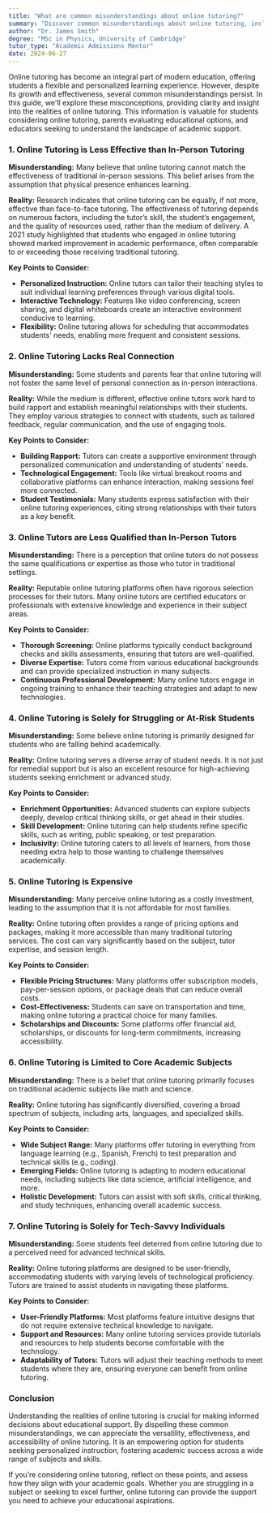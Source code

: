 ```yaml
---
title: "What are common misunderstandings about online tutoring?"
summary: "Discover common misunderstandings about online tutoring, including effectiveness, flexibility, and personalized learning experiences for students."
author: "Dr. James Smith"
degree: "MSc in Physics, University of Cambridge"
tutor_type: "Academic Admissions Mentor"
date: 2024-06-27
---
```


Online tutoring has become an integral part of modern education, offering students a flexible and personalized learning experience. However, despite its growth and effectiveness, several common misunderstandings persist. In this guide, we'll explore these misconceptions, providing clarity and insight into the realities of online tutoring. This information is valuable for students considering online tutoring, parents evaluating educational options, and educators seeking to understand the landscape of academic support.

### 1. Online Tutoring is Less Effective than In-Person Tutoring

**Misunderstanding:** Many believe that online tutoring cannot match the effectiveness of traditional in-person sessions. This belief arises from the assumption that physical presence enhances learning.

**Reality:** Research indicates that online tutoring can be equally, if not more, effective than face-to-face tutoring. The effectiveness of tutoring depends on numerous factors, including the tutor’s skill, the student’s engagement, and the quality of resources used, rather than the medium of delivery. A 2021 study highlighted that students who engaged in online tutoring showed marked improvement in academic performance, often comparable to or exceeding those receiving traditional tutoring.

**Key Points to Consider:**
- **Personalized Instruction:** Online tutors can tailor their teaching styles to suit individual learning preferences through various digital tools.
- **Interactive Technology:** Features like video conferencing, screen sharing, and digital whiteboards create an interactive environment conducive to learning.
- **Flexibility:** Online tutoring allows for scheduling that accommodates students' needs, enabling more frequent and consistent sessions.

### 2. Online Tutoring Lacks Real Connection

**Misunderstanding:** Some students and parents fear that online tutoring will not foster the same level of personal connection as in-person interactions.

**Reality:** While the medium is different, effective online tutors work hard to build rapport and establish meaningful relationships with their students. They employ various strategies to connect with students, such as tailored feedback, regular communication, and the use of engaging tools.

**Key Points to Consider:**
- **Building Rapport:** Tutors can create a supportive environment through personalized communication and understanding of students' needs.
- **Technological Engagement:** Tools like virtual breakout rooms and collaborative platforms can enhance interaction, making sessions feel more connected.
- **Student Testimonials:** Many students express satisfaction with their online tutoring experiences, citing strong relationships with their tutors as a key benefit.

### 3. Online Tutors are Less Qualified than In-Person Tutors

**Misunderstanding:** There is a perception that online tutors do not possess the same qualifications or expertise as those who tutor in traditional settings.

**Reality:** Reputable online tutoring platforms often have rigorous selection processes for their tutors. Many online tutors are certified educators or professionals with extensive knowledge and experience in their subject areas.

**Key Points to Consider:**
- **Thorough Screening:** Online platforms typically conduct background checks and skills assessments, ensuring that tutors are well-qualified.
- **Diverse Expertise:** Tutors come from various educational backgrounds and can provide specialized instruction in many subjects.
- **Continuous Professional Development:** Many online tutors engage in ongoing training to enhance their teaching strategies and adapt to new technologies.

### 4. Online Tutoring is Solely for Struggling or At-Risk Students

**Misunderstanding:** Some believe online tutoring is primarily designed for students who are falling behind academically.

**Reality:** Online tutoring serves a diverse array of student needs. It is not just for remedial support but is also an excellent resource for high-achieving students seeking enrichment or advanced study.

**Key Points to Consider:**
- **Enrichment Opportunities:** Advanced students can explore subjects deeply, develop critical thinking skills, or get ahead in their studies.
- **Skill Development:** Online tutoring can help students refine specific skills, such as writing, public speaking, or test preparation.
- **Inclusivity:** Online tutoring caters to all levels of learners, from those needing extra help to those wanting to challenge themselves academically.

### 5. Online Tutoring is Expensive

**Misunderstanding:** Many perceive online tutoring as a costly investment, leading to the assumption that it is not affordable for most families.

**Reality:** Online tutoring often provides a range of pricing options and packages, making it more accessible than many traditional tutoring services. The cost can vary significantly based on the subject, tutor expertise, and session length.

**Key Points to Consider:**
- **Flexible Pricing Structures:** Many platforms offer subscription models, pay-per-session options, or package deals that can reduce overall costs.
- **Cost-Effectiveness:** Students can save on transportation and time, making online tutoring a practical choice for many families.
- **Scholarships and Discounts:** Some platforms offer financial aid, scholarships, or discounts for long-term commitments, increasing accessibility.

### 6. Online Tutoring is Limited to Core Academic Subjects

**Misunderstanding:** There is a belief that online tutoring primarily focuses on traditional academic subjects like math and science.

**Reality:** Online tutoring has significantly diversified, covering a broad spectrum of subjects, including arts, languages, and specialized skills.

**Key Points to Consider:**
- **Wide Subject Range:** Many platforms offer tutoring in everything from language learning (e.g., Spanish, French) to test preparation and technical skills (e.g., coding).
- **Emerging Fields:** Online tutoring is adapting to modern educational needs, including subjects like data science, artificial intelligence, and more.
- **Holistic Development:** Tutors can assist with soft skills, critical thinking, and study techniques, enhancing overall academic success.

### 7. Online Tutoring is Solely for Tech-Savvy Individuals

**Misunderstanding:** Some students feel deterred from online tutoring due to a perceived need for advanced technical skills.

**Reality:** Online tutoring platforms are designed to be user-friendly, accommodating students with varying levels of technological proficiency. Tutors are trained to assist students in navigating these platforms.

**Key Points to Consider:**
- **User-Friendly Platforms:** Most platforms feature intuitive designs that do not require extensive technical knowledge to navigate.
- **Support and Resources:** Many online tutoring services provide tutorials and resources to help students become comfortable with the technology.
- **Adaptability of Tutors:** Tutors will adjust their teaching methods to meet students where they are, ensuring everyone can benefit from online tutoring.

### Conclusion

Understanding the realities of online tutoring is crucial for making informed decisions about educational support. By dispelling these common misunderstandings, we can appreciate the versatility, effectiveness, and accessibility of online tutoring. It is an empowering option for students seeking personalized instruction, fostering academic success across a wide range of subjects and skills. 

If you’re considering online tutoring, reflect on these points, and assess how they align with your academic goals. Whether you are struggling in a subject or seeking to excel further, online tutoring can provide the support you need to achieve your educational aspirations.
    